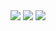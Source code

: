 <img src="https://github-readme-stats.vercel.app/api/top-langs/?username=whjin&layout=compact"/>
<img src="https://github-readme-stats.vercel.app/api?username=whjin&theme=radical&show_icons=true"/>
<img src="https://github-profile-trophy.vercel.app/?username=whjin&theme=flat&column=7"/>
